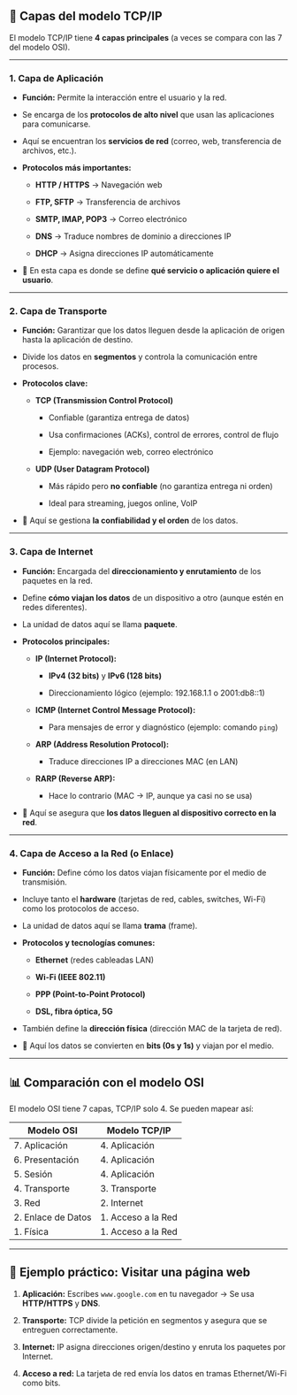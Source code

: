 ## 📌 Capas del modelo TCP/IP

El modelo TCP/IP tiene **4 capas principales** (a veces se compara con las 7 del modelo OSI).

---

### **1. Capa de Aplicación**

- **Función:** Permite la interacción entre el usuario y la red.
    
- Se encarga de los **protocolos de alto nivel** que usan las aplicaciones para comunicarse.
    
- Aquí se encuentran los **servicios de red** (correo, web, transferencia de archivos, etc.).
    
- **Protocolos más importantes:**
    
    - **HTTP / HTTPS** → Navegación web
        
    - **FTP, SFTP** → Transferencia de archivos
        
    - **SMTP, IMAP, POP3** → Correo electrónico
        
    - **DNS** → Traduce nombres de dominio a direcciones IP
        
    - **DHCP** → Asigna direcciones IP automáticamente
        
- 🔑 En esta capa es donde se define **qué servicio o aplicación quiere el usuario**.
    

---

### **2. Capa de Transporte**

- **Función:** Garantizar que los datos lleguen desde la aplicación de origen hasta la aplicación de destino.
    
- Divide los datos en **segmentos** y controla la comunicación entre procesos.
    
- **Protocolos clave:**
    
    - **TCP (Transmission Control Protocol)**
        
        - Confiable (garantiza entrega de datos)
            
        - Usa confirmaciones (ACKs), control de errores, control de flujo
            
        - Ejemplo: navegación web, correo electrónico
            
    - **UDP (User Datagram Protocol)**
        
        - Más rápido pero **no confiable** (no garantiza entrega ni orden)
            
        - Ideal para streaming, juegos online, VoIP
            
- 🔑 Aquí se gestiona **la confiabilidad y el orden** de los datos.
    

---

### **3. Capa de Internet**

- **Función:** Encargada del **direccionamiento y enrutamiento** de los paquetes en la red.
    
- Define **cómo viajan los datos** de un dispositivo a otro (aunque estén en redes diferentes).
    
- La unidad de datos aquí se llama **paquete**.
    
- **Protocolos principales:**
    
    - **IP (Internet Protocol):**
        
        - **IPv4 (32 bits)** y **IPv6 (128 bits)**
            
        - Direccionamiento lógico (ejemplo: 192.168.1.1 o 2001:db8::1)
            
    - **ICMP (Internet Control Message Protocol):**
        
        - Para mensajes de error y diagnóstico (ejemplo: comando `ping`)
            
    - **ARP (Address Resolution Protocol):**
        
        - Traduce direcciones IP a direcciones MAC (en LAN)
            
    - **RARP (Reverse ARP):**
        
        - Hace lo contrario (MAC → IP, aunque ya casi no se usa)
            
- 🔑 Aquí se asegura que **los datos lleguen al dispositivo correcto en la red**.
    

---

### **4. Capa de Acceso a la Red** (o **Enlace**)

- **Función:** Define cómo los datos viajan físicamente por el medio de transmisión.
    
- Incluye tanto el **hardware** (tarjetas de red, cables, switches, Wi-Fi) como los protocolos de acceso.
    
- La unidad de datos aquí se llama **trama** (frame).
    
- **Protocolos y tecnologías comunes:**
    
    - **Ethernet** (redes cableadas LAN)
        
    - **Wi-Fi (IEEE 802.11)**
        
    - **PPP (Point-to-Point Protocol)**
        
    - **DSL, fibra óptica, 5G**
        
- También define la **dirección física** (dirección MAC de la tarjeta de red).
    
- 🔑 Aquí los datos se convierten en **bits (0s y 1s)** y viajan por el medio.
    

---

## 📊 Comparación con el modelo OSI

El modelo OSI tiene 7 capas, TCP/IP solo 4. Se pueden mapear así:

|Modelo OSI|Modelo TCP/IP|
|---|---|
|7. Aplicación|4. Aplicación|
|6. Presentación|4. Aplicación|
|5. Sesión|4. Aplicación|
|4. Transporte|3. Transporte|
|3. Red|2. Internet|
|2. Enlace de Datos|1. Acceso a la Red|
|1. Física|1. Acceso a la Red|

---

## 📌 Ejemplo práctico: Visitar una página web

1. **Aplicación:** Escribes `www.google.com` en tu navegador → Se usa **HTTP/HTTPS** y **DNS**.
    
2. **Transporte:** TCP divide la petición en segmentos y asegura que se entreguen correctamente.
    
3. **Internet:** IP asigna direcciones origen/destino y enruta los paquetes por Internet.
    
4. **Acceso a red:** La tarjeta de red envía los datos en tramas Ethernet/Wi-Fi como bits.
    

